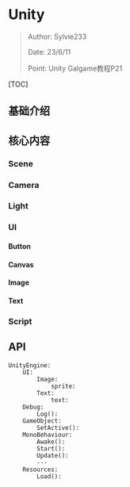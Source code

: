 # Unity

> Author: Sylvie233
>
> Date: 23/6/11
>
> Point: Unity Galgame教程P21

[TOC]

## 基础介绍





## 核心内容

### Scene





### Camera





### Light









### UI

#### Button





#### Canvas



#### Image





#### Text





### Script











## API

```
UnityEngine:
	UI:
		Image:
			sprite:
		Text:
			text:
	Debug:
		Log():
	GameObject:
		SetActive():
	MonoBehaviour:
		Awake(): 
		Start():
		Update():
		---
	Resources:
		Load():
```




